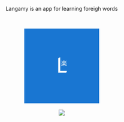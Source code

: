 <p align="center">
  Langamy is an app for learning foreigh words 
</p>
<br/>
<p align="center">
  <img src="/README/logo.png" width="200">
</p>
<p align="center">
  <img src="/README/study_sets.png">
</p>

